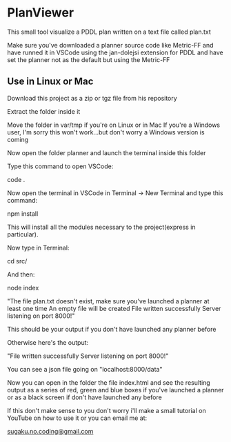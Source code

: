 # PlanViewer
This small tool visualize a PDDL plan written on a text file called plan.txt

Make sure you've downloaded a planner source code like Metric-FF and have runned it in VSCode using the jan-dolejsi extension for PDDL and have set the planner not as the default but using the Metric-FF

## Use in Linux or Mac

Download this project as a zip or tgz file from his repository

Extract the folder inside it

Move the folder in var/tmp if you're on Linux or in Mac
If you're a Windows user, I'm sorry this won't work...but don't worry a Windows version is coming

Now open the folder planner and launch the terminal inside this folder

Type this command to open VSCode:

code .

Now open the terminal in VSCode in Terminal -> New Terminal and type this command:

npm install

This will install all the modules necessary to the project(express in particular).

Now type in Terminal:

cd src/

And then:

node index

"The file plan.txt doesn't exist, make sure you've launched a planner at least one time
An empty file will be created
File written successfully
Server listening on port 8000!"

This should be your output if you don't have launched any planner before

Otherwise here's the output:

"File written successfully
Server listening on port 8000!"

You can see a json file going on "localhost:8000/data"

Now you can open in the folder the file index.html and see the resulting output as a series of red, green and blue boxes if you've launched a planner or as a black screen if don't have launched any before

If this don't make sense to you don't worry i'll make a small tutorial on YouTube on how to use it or you can email me at:

sugaku.no.coding@gmail.com
